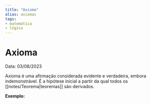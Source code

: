 ```yaml
---
title: "Axioma"
alias: axiomas
tags:
- matemática
- lógica
---
```

# Axioma

Data: 03/08/2023

Axioma é uma afirmação considerada evidente e verdadeira, embora indemonstrável.
É a hipótese inicial a partir da qual todos os [[notes/Teorema|teoremas]] são derivados.

**Exemplo:** 